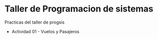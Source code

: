 # Taller de Programacion de sistemas
Practicas del taller de progsis

* Actividad 01 - Vuelos y Pasajeros
